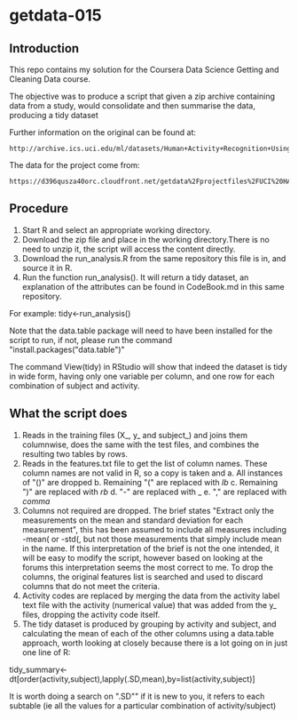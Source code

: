 # getdata-015
## Introduction
This repo contains my solution for the Coursera Data Science Getting and Cleaning Data course.

The objective was to produce a script that given a zip archive containing data from a study, would consolidate and then summarise the data, producing a tidy dataset  

Further information on the original can be found at:

    http://archive.ics.uci.edu/ml/datasets/Human+Activity+Recognition+Using+Smartphones 

The data for the project come from: 

    https://d396qusza40orc.cloudfront.net/getdata%2Fprojectfiles%2FUCI%20HAR%20Dataset.zip 
    
## Procedure

1. Start R and select an appropriate working directory.
2. Download the zip file and place in the working directory.There is no need to unzip it, the script will access the content directly.
3. Download the run_analysis.R from the same repository this file is in, and source it in R.
4. Run the function run_analysis(). It will return a tidy dataset, an explanation of the attributes can be found in CodeBook.md in this same repository. 

For example:
tidy<-run_analysis()

Note that the data.table package will need to have been installed for the script to run, if not, please run the command "install.packages("data.table")" 

The command View(tidy) in RStudio will show that indeed the dataset is tidy in wide form, having only one variable per column, and one row for each combination of subject and activity.

## What the script does

1. Reads in the training files (X_, y_ and subject_) and joins them columnwise, does the same with the test files, and combines the resulting two tables by rows.
2. Reads in the features.txt file to get the list of column names. These column names are not valid in R, so a copy is taken and 
        a. All instances of "()" are dropped
        b. Remaining "(" are replaced with _lb_
        c. Remaining ")" are replaced with _rb_
        d. "-" are replaced with _
        e. "," are replaced with _comma_
3. Columns not required are dropped. The brief states "Extract only the measurements on the mean and standard deviation for each measurement", this has been assumed to include all measures including -mean( or -std(, but not those measurements that simply include mean in the name. If this interpretation of the brief is not the one intended, it will be easy to modify the script, however based on looking at the forums this interpretation seems the most correct to me. To drop the columns, the original features list is searched and used to discard columns that do not meet the criteria.
4. Activity codes are replaced by merging the data from the activity label text file with the activity (numerical value) that was added from the y_ files, dropping the activity code itself.
5. The tidy dataset is produced by grouping by activity and subject, and calculating the mean of each of the other columns using a data.table approach, worth looking at closely because there is a lot going on in just one line of R:

tidy_summary<-dt[order(activity,subject),lapply(.SD,mean),by=list(activity,subject)]

It is worth doing a search on ".SD"" if it is new to you, it refers to each subtable (ie all the values for a particular combination of activity/subject)
